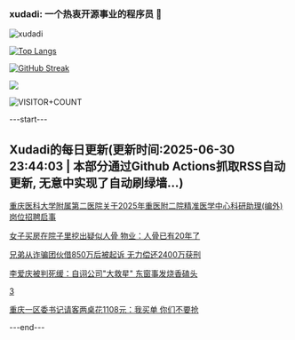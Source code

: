 ### xudadi: 一个热衷开源事业的程序员 👋

![xudadi](https://github-readme-stats-git-masterorgs-github-readme-stats-team.vercel.app/api?username=xudadi)

[![Top Langs](https://github-readme-stats.vercel.app/api/top-langs/?username=xudadi)](https://github.com/anuraghazra/github-readme-stats)

[![GitHub Streak](https://streak-stats.demolab.com?user=xudadi&locale=zh_Hans)](https://git.io/streak-stats)

![](https://raw.githubusercontent.com/xudadi/xudadi/main/assets/github-contribution-grid-snake.svg)

![VISITOR+COUNT](https://komarev.com/ghpvc/?username=xudadi&label=VISITOR+COUNT)


---start---

## Xudadi的每日更新(更新时间:2025-06-30 23:44:03 | 本部分通过Github Actions抓取RSS自动更新, 无意中实现了自动刷绿墙...)

[重庆医科大学附属第二医院关于2025年重医附二院精准医学中心科研助理(编外)岗位招聘启事](https://www.gongkaoleida.com/article/2482287)

[女子买房在院子里挖出疑似人骨 物业：人骨已有20年了](https://m.163.com/news/article/K3AAC8QM0534P59R.html)

[兄弟从诈骗团伙借850万后被起诉 无力偿还2400万获刑](https://m.163.com/news/article/K3ABGVPV0514D3UH.html)

[李爱庆被判死缓：自诩公司"大救星" 东窗事发烧香磕头](https://m.163.com/news/article/K3A8SNOD051492T3.html)

[3](https://m.163.com/touch/news/sub/domestic)

[重庆一区委书记请客两桌花1108元：我买单 你们不要抢](https://m.163.com/news/article/K3A7PTIC0512B07B.html)

---end---

